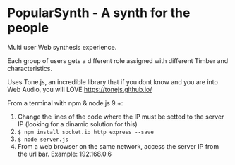 # PopularSynth - A synth for the people

Multi user Web synthesis experience.

Each group of users gets a different role assigned with different Timber and characteristics.

Uses Tone.js, an incredible library that if you dont know and you are into Web Audio, you will LOVE https://tonejs.github.io/

From a terminal with npm & node.js 9.+:

1. Change the lines of the code where the IP must be setted to the server IP (looking for a dinamic solution for this)
2. `$ npm install socket.io http express --save`
3. `$ node server.js` 
4. From a web browser on the same network, access the server IP from the url bar. Example: 192.168.0.6
